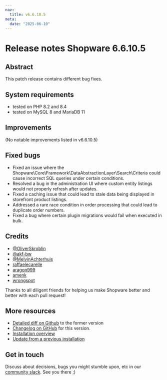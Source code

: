 ```yaml
---
nav:
  title: v6.6.10.5
meta:
  date: "2025-06-10"
---
```


# Release notes Shopware 6.6.10.5

## Abstract

This patch release contains different bug fixes.

## System requirements

* tested on PHP 8.2 and 8.4
* tested on MySQL 8 and MariaDB 11

## Improvements

(No notable improvements listed in v6.6.10.5)

## Fixed bugs

* Fixed an issue where the Shopware\Core\Framework\DataAbstractionLayer\Search\Criteria could cause incorrect SQL queries under certain conditions.
* Resolved a bug in the administration UI where custom entity listings would not properly refresh after updates.
* Fixed a caching issue that could lead to stale data being displayed in storefront product listings.
* Addressed a rare race condition in order processing that could lead to duplicate order numbers.
* Fixed a bug where certain plugin migrations would fail when executed in bulk.

## Credits

* [@OliverSkroblin](https://github.com/OliverSkroblin)
* [@akf-bw](https://github.com/akf-bw)
* [@MelvinAchterhuis](https://github.com/MelvinAchterhuis)
* [raffaelecarelle](https://github.com/raffaelecarelle)
* [aragon999](https://github.com/aragon999)
* [amenk](https://github.com/amenk)
* [wrongspot](https://github.com/wrongspot)

Thanks to all diligent friends for helping us make Shopware better and better with each pull request!

## More resources

* [Detailed diff on Github](https://github.com/shopware/shopware/compare/v6.6.10.4...v6.6.10.5) to the former version
* [Changelog on GitHub](https://github.com/shopware/shopware/blob/v6.6.10.5/CHANGELOG.md) for this version.
* [Installation overview](https://developer.shopware.com/docs/guides/installation/)
* [Update from a previous installation](https://developer.shopware.com/docs/guides/installation/template.html#update-shopware)

## Get in touch

Discuss about decisions, bugs you might stumble upon, etc in our [community slack](https://slack.shopware.com). See you there ;)
